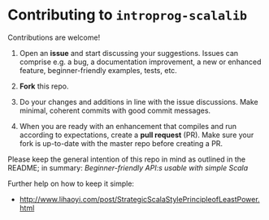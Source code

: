 # Contributing to `introprog-scalalib`

Contributions are welcome!

1. Open an **issue** and start discussing your suggestions. Issues can comprise e.g. a bug, a documentation improvement, a new or enhanced feature, beginner-friendly examples, tests, etc.

2. **Fork** this repo.

3. Do your changes and additions in line with the issue discussions. Make minimal, coherent commits with good commit messages.

4. When you are ready with an enhancement that compiles and run according to expectations, create a **pull request** (PR). Make sure your fork is up-to-date with the master repo before creating a PR.

Please keep the general intention of this repo in mind as outlined in the README; in summary: *Beginner-friendly API:s usable with simple Scala*

Further help on how to keep it simple:

*  http://www.lihaoyi.com/post/StrategicScalaStylePrincipleofLeastPower.html
